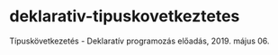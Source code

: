 # deklarativ-tipuskovetkeztetes
Típuskövetkezetés - Deklaratív programozás előadás, 2019. május 06.
